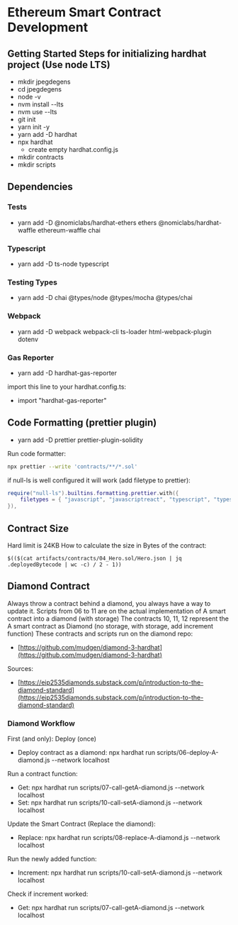 # Ethereum Smart Contract Development

## Getting Started Steps for initializing hardhat project (Use node LTS)

- mkdir jpegdegens
- cd jpegdegens
- node -v
- nvm install --lts
- nvm use --lts
- git init
- yarn init -y
- yarn add -D hardhat
- npx hardhat
  - create empty hardhat.config.js
- mkdir contracts
- mkdir scripts

## Dependencies

### Tests

- yarn add -D @nomiclabs/hardhat-ethers ethers @nomiclabs/hardhat-waffle ethereum-waffle chai

### Typescript

- yarn add -D ts-node typescript

### Testing Types

- yarn add -D chai @types/node @types/mocha @types/chai

### Webpack

- yarn add -D webpack webpack-cli ts-loader html-webpack-plugin dotenv

### Gas Reporter

- yarn add -D hardhat-gas-reporter

import this line to your hardhat.config.ts:

- import "hardhat-gas-reporter"

## Code Formatting (prettier plugin)

- yarn add -D prettier prettier-plugin-solidity

Run code formatter:

```bash
npx prettier --write 'contracts/**/*.sol'
```

if null-ls is well configured it will work (add filetype to prettier):

```lua
require("null-ls").builtins.formatting.prettier.with({
    filetypes = { "javascript", "javascriptreact", "typescript", "typescriptreact", "vue", "css", "scss", "less", "html", "json", "jsonc", "yaml", "markdown", "markdown.mdx", "graphql", "handlebars", "solidity" },
}),
```

## Contract Size

Hard limit is 24KB
How to calculate the size in Bytes of the contract:

```shell
$(($(cat artifacts/contracts/04_Hero.sol/Hero.json | jq .deployedBytecode | wc -c) / 2 - 1))
```

## Diamond Contract

Always throw a contract behind a diamond, you always have a way to update it.
Scripts from 06 to 11 are on the actual implementation of A smart contract into a diamond (with storage)
The contracts 10, 11, 12 represent the A smart contract as Diamond (no storage, with storage, add increment function)
These contracts and scripts run on the diamond repo:

- [https://github.com/mudgen/diamond-3-hardhat](https://github.com/mudgen/diamond-3-hardhat)

Sources:

- [https://eip2535diamonds.substack.com/p/introduction-to-the-diamond-standard](https://eip2535diamonds.substack.com/p/introduction-to-the-diamond-standard)

### Diamond Workflow

First (and only): Deploy (once)

- Deploy contract as a diamond: npx hardhat run scripts/06-deploy-A-diamond.js --network localhost

Run a contract function:

- Get: npx hardhat run scripts/07-call-getA-diamond.js --network localhost
- Set: npx hardhat run scripts/10-call-setA-diamond.js --network localhost

Update the Smart Contract (Replace the diamond):

- Replace: npx hardhat run scripts/08-replace-A-diamond.js --network localhost

Run the newly added function:

- Increment: npx hardhat run scripts/10-call-setA-diamond.js --network localhost

Check if increment worked:

- Get: npx hardhat run scripts/07-call-getA-diamond.js --network localhost

